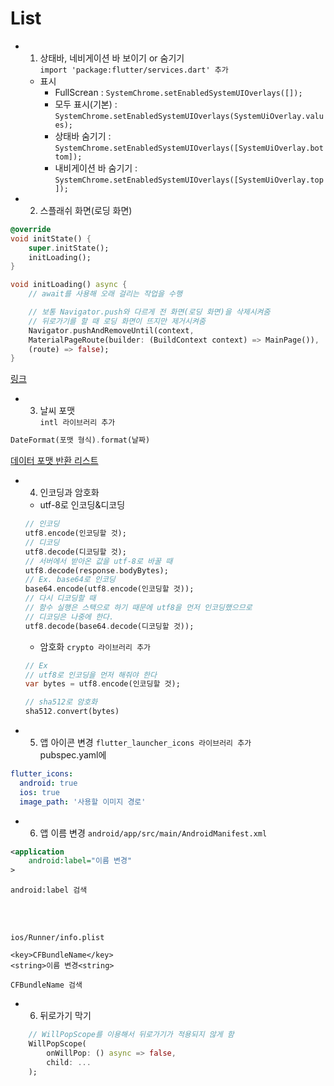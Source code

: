 # List
- 1. 상태바, 네비게이션 바 보이기 or 숨기기   
`import 'package:flutter/services.dart' 추가`   
    - 표시
        - FullScrean : `SystemChrome.setEnabledSystemUIOverlays([]);`
        - 모두 표시(기본) : `SystemChrome.setEnabledSystemUIOverlays(SystemUiOverlay.values);`
        - 상태바 숨기기 : `SystemChrome.setEnabledSystemUIOverlays([SystemUiOverlay.bottom]);`
        - 내비게이션 바 숨기기 : `SystemChrome.setEnabledSystemUIOverlays([SystemUiOverlay.top]);`

- 2. 스플래쉬 화면(로딩 화면)
```dart
@override 
void initState() {
    super.initState(); 
    initLoading(); 
}

void initLoading() async {
    // await를 사용해 오래 걸리는 작업을 수행

    // 보통 Navigator.push와 다르게 전 화면(로딩 화면)을 삭제시켜줌
    // 뒤로가기를 할 때 로딩 화면이 뜨지만 제거시켜줌
    Navigator.pushAndRemoveUntil(context, 
    MaterialPageRoute(builder: (BuildContext context) => MainPage()),
    (route) => false);
}
```
[링크](https://devmemory.tistory.com/3)

- 3. 날씨 포맷   
`intl 라이브러리 추가`   
```dart
DateFormat(포맷 형식).format(날짜)
```
[데이터 포맷 반환 리스트](https://reasley.com/?p=3914)

- 4. 인코딩과 암호화   
    - utf-8로 인코딩&디코딩   
    ```dart
    // 인코딩
    utf8.encode(인코딩할 것);
    // 디코딩
    utf8.decode(디코딩할 것);
    // 서버에서 받아온 값을 utf-8로 바꿀 때
    utf8.decode(response.bodyBytes); 
    // Ex. base64로 인코딩
    base64.encode(utf8.encode(인코딩할 것));
    // 다시 디코딩할 때
    // 함수 실행은 스택으로 하기 때문에 utf8을 먼저 인코딩했으므로
    // 디코딩은 나중에 한다.
    utf8.decode(base64.decode(디코딩할 것));
    ```
    - 암호화
    `crypto 라이브러리 추가`
    ```dart
    // Ex
    // utf8로 인코딩을 먼저 해줘야 한다
    var bytes = utf8.encode(인코딩할 것);
    
    // sha512로 암호화
    sha512.convert(bytes)
    ```
- 5. 앱 아이콘 변경
`flutter_launcher_icons 라이브러리 추가`   
pubspec.yaml에   
```yaml
flutter_icons:
  android: true
  ios: true
  image_path: '사용할 이미지 경로'
```

- 6. 앱 이름 변경
`android/app/src/main/AndroidManifest.xml`   
```xml
<application
    android:label="이름 변경"
>
```

`android:label 검색`

<br> <br>

`ios/Runner/info.plist`   
```plist
<key>CFBundleName</key>
<string>이름 변경<string>
``` 

`CFBundleName 검색`

- 6. 뒤로가기 막기
```dart
    // WillPopScope를 이용해서 뒤로가기가 적용되지 않게 함
    WillPopScope(
        onWillPop: () async => false,
        child: ...
    );  
```
